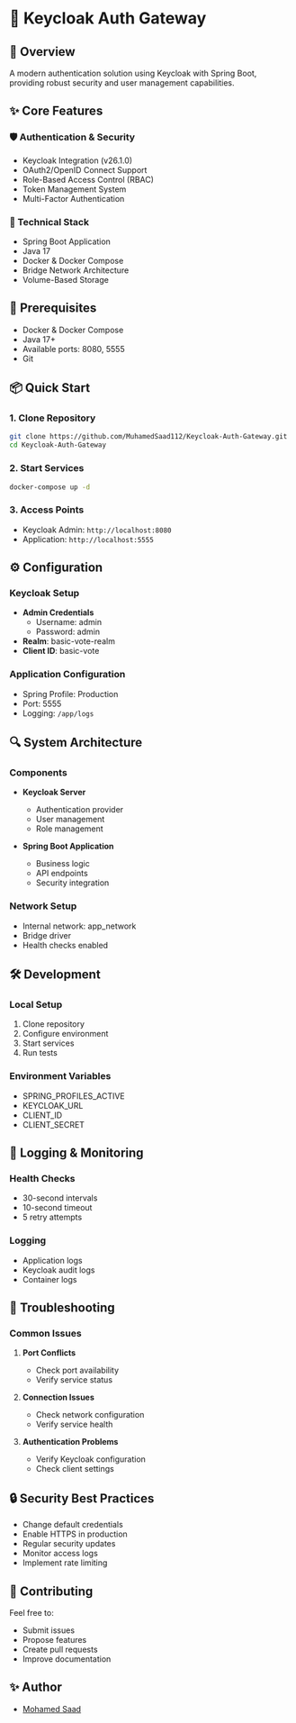 # 🔐 Keycloak Auth Gateway

## 🌟 Overview
A modern authentication solution using Keycloak with Spring Boot, providing robust security and user management capabilities.

## ✨ Core Features

### 🛡️ Authentication & Security
- Keycloak Integration (v26.1.0)
- OAuth2/OpenID Connect Support
- Role-Based Access Control (RBAC)
- Token Management System
- Multi-Factor Authentication

### 🚀 Technical Stack
- Spring Boot Application
- Java 17
- Docker & Docker Compose
- Bridge Network Architecture
- Volume-Based Storage

## 🔧 Prerequisites
- Docker & Docker Compose
- Java 17+
- Available ports: 8080, 5555
- Git

## 📦 Quick Start

### 1. Clone Repository
```bash
git clone https://github.com/MuhamedSaad112/Keycloak-Auth-Gateway.git
cd Keycloak-Auth-Gateway
```

### 2. Start Services
```bash
docker-compose up -d
```

### 3. Access Points
- Keycloak Admin: `http://localhost:8080`
- Application: `http://localhost:5555`

## ⚙️ Configuration

### Keycloak Setup
- **Admin Credentials**
  - Username: admin
  - Password: admin
- **Realm**: basic-vote-realm
- **Client ID**: basic-vote

### Application Configuration
- Spring Profile: Production
- Port: 5555
- Logging: `/app/logs`

## 🔍 System Architecture

### Components
- **Keycloak Server**
  - Authentication provider
  - User management
  - Role management
  
- **Spring Boot Application**
  - Business logic
  - API endpoints
  - Security integration

### Network Setup
- Internal network: app_network
- Bridge driver
- Health checks enabled

## 🛠️ Development

### Local Setup
1. Clone repository
2. Configure environment
3. Start services
4. Run tests

### Environment Variables
- SPRING_PROFILES_ACTIVE
- KEYCLOAK_URL
- CLIENT_ID
- CLIENT_SECRET

## 📝 Logging & Monitoring

### Health Checks
- 30-second intervals
- 10-second timeout
- 5 retry attempts

### Logging
- Application logs
- Keycloak audit logs
- Container logs

## 🚨 Troubleshooting

### Common Issues
1. **Port Conflicts**
   - Check port availability
   - Verify service status

2. **Connection Issues**
   - Check network configuration
   - Verify service health

3. **Authentication Problems**
   - Verify Keycloak configuration
   - Check client settings

## 🔒 Security Best Practices
- Change default credentials
- Enable HTTPS in production
- Regular security updates
- Monitor access logs
- Implement rate limiting

## 🤝 Contributing
Feel free to:
- Submit issues
- Propose features
- Create pull requests
- Improve documentation

## ✨ Author
- [Mohamed Saad](https://github.com/MuhamedSaad112)
